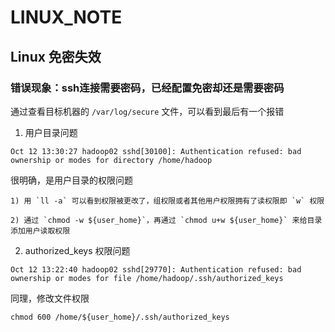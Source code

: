 # LINUX_NOTE
## Linux 免密失效
### 错误现象：ssh连接需要密码，已经配置免密却还是需要密码
通过查看目标机器的 `/var/log/secure` 文件，可以看到最后有一个报错
1. 用户目录问题
```
Oct 12 13:30:27 hadoop02 sshd[30100]: Authentication refused: bad ownership or modes for directory /home/hadoop
```
很明确，是用户目录的权限问题

    1) 用 `ll -a` 可以看到权限被更改了，组权限或者其他用户权限拥有了读权限即 `w` 权限

    2) 通过 `chmod -w ${user_home}`，再通过 `chmod u+w ${user_home}` 来给目录添加用户读取权限
2. authorized_keys 权限问题
```
Oct 12 13:22:40 hadoop02 sshd[29770]: Authentication refused: bad ownership or modes for file /home/hadoop/.ssh/authorized_keys
```
同理，修改文件权限

    chmod 600 /home/${user_home}/.ssh/authorized_keys

